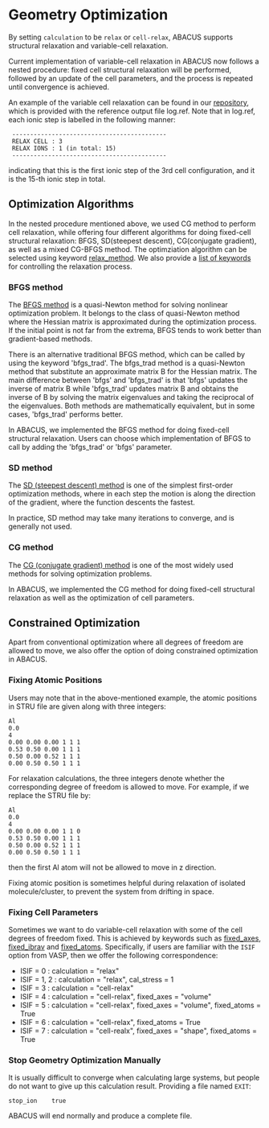 # Geometry Optimization

By setting `calculation` to be `relax` or `cell-relax`, ABACUS supports structural relaxation and variable-cell relaxation.

Current implementation of variable-cell relaxation in ABACUS now follows a nested procedure: fixed cell structural relaxation will be performed, followed by an update of the cell parameters, and the process is repeated until convergence is achieved.

An example of the variable cell relaxation can be found in our [repository](https://github.com/deepmodeling/abacus-develop/tree/develop/examples/relax/pw_al), which is provided with the reference output file log.ref. Note that in log.ref, each ionic step is labelled in the following manner:
```
 -------------------------------------------
 RELAX CELL : 3
 RELAX IONS : 1 (in total: 15)
 -------------------------------------------
``` 

indicating that this is the first ionic step of the 3rd cell configuration, and it is the 15-th ionic step in total.


## Optimization Algorithms
In the nested procedure mentioned above, we used CG method to perform cell relaxation, while offering four different algorithms for doing fixed-cell structural relaxation: BFGS, SD(steepest descent), CG(conjugate gradient), as well as a mixed CG-BFGS method. The optimziation algorithm can be selected using keyword [relax_method](./input_files/input-main.md#relax_method). We also provide a [list of keywords](./input_files/input-main.md#geometry-relaxation) for controlling the relaxation process.

### BFGS method

The [BFGS method](https://en.wikipedia.org/wiki/Broyden%E2%80%93Fletcher%E2%80%93Goldfarb%E2%80%93Shanno_algorithm) is a quasi-Newton method for solving nonlinear optimization problem. It belongs to the class of quasi-Newton method where the Hessian matrix is approximated during the optimization process. If the initial point is not far from the extrema, BFGS tends to work better than gradient-based methods.

There is an alternative traditional BFGS method, which can be called by using the keyword 'bfgs_trad'. The bfgs_trad method is a quasi-Newton method that substitute an approximate matrix B for the Hessian matrix. The main difference between 'bfgs' and 'bfgs_trad' is that 'bfgs' updates the inverse of matrix B while 'bfgs_trad' updates matrix B and obtains the inverse of B by solving the matrix eigenvalues and taking the reciprocal of the eigenvalues. Both methods are mathematically equivalent, but in some cases, 'bfgs_trad' performs better.

In ABACUS, we implemented the BFGS method for doing fixed-cell structural relaxation. Users can choose which implementation of BFGS to call by adding the 'bfgs_trad' or 'bfgs' parameter.

### SD method

The [SD (steepest descent) method](https://en.wikipedia.org/wiki/Gradient_descent) is one of the simplest first-order optimization methods, where in each step the motion is along the direction of the gradient, where the function descents the fastest.

In practice, SD method may take many iterations to converge, and is generally not used.

### CG method

The [CG (conjugate gradient) method](https://en.wikipedia.org/wiki/Conjugate_gradient_method) is one of the most widely used methods for solving optimization problems.

In ABACUS, we implemented the CG method for doing fixed-cell structural relaxation as well as the optimization of cell parameters.

## Constrained Optimization

Apart from conventional optimization where all degrees of freedom are allowed to move, we also offer the option of doing constrained optimization in ABACUS.

### Fixing Atomic Positions  
Users may note that in the above-mentioned example, the atomic positions in STRU file are given along with three integers:

```
Al
0.0
4
0.00 0.00 0.00 1 1 1
0.53 0.50 0.00 1 1 1
0.50 0.00 0.52 1 1 1
0.00 0.50 0.50 1 1 1
```

For relaxation calculations, the three integers denote whether the corresponding degree of freedom is allowed to move. For example, if we replace the STRU file by:
```
Al
0.0
4
0.00 0.00 0.00 1 1 0
0.53 0.50 0.00 1 1 1
0.50 0.00 0.52 1 1 1
0.00 0.50 0.50 1 1 1
```

then the first Al atom will not be allowed to move in z direction.

Fixing atomic position is sometimes helpful during relaxation of isolated molecule/cluster, to prevent the system from drifting in space.

### Fixing Cell Parameters
Sometimes we want to do variable-cell relaxation with some of the cell degrees of freedom fixed. This is achieved by keywords such as [fixed_axes](./input_files/input-main.md#fixed_axes), [fixed_ibrav](./input_files/input-main.md#fixed_ibrav) and [fixed_atoms](./input_files/input-main.md#fixed_atoms). Specifically, if users are familiar with the `ISIF` option from VASP, then we offer the following correspondence:

- ISIF = 0 : calculation = "relax"
- ISIF = 1, 2 : calculation = "relax", cal_stress = 1
- ISIF = 3 : calculation = "cell-relax"
- ISIF = 4 : calculation = "cell-relax", fixed_axes = "volume"
- ISIF = 5 : calculation = "cell-relax", fixed_axes = "volume", fixed_atoms = True
- ISIF = 6 : calculation = "cell-relax", fixed_atoms = True
- ISIF = 7 : calculation = "cell-realx", fixed_axes = "shape", fixed_atoms = True

### Stop Geometry Optimization Manually

It is usually difficult to converge when calculating large systems, but people do not want to give up this calculation result.
Providing a file named `EXIT`:
```
stop_ion    true
```
ABACUS will end normally and produce a complete file.